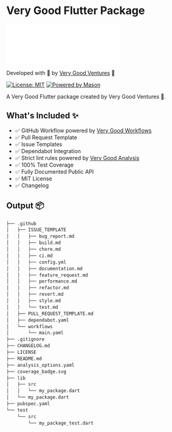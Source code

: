 # Very Good Flutter Package

[![Very Good Ventures][logo_white]][very_good_ventures_link_dark]

Developed with 💙 by [Very Good Ventures][very_good_ventures_link] 🦄

[![License: MIT][license_badge]][license_link]
[![Powered by Mason](https://img.shields.io/endpoint?url=https%3A%2F%2Ftinyurl.com%2Fmason-badge)](https://github.com/felangel/mason)

A Very Good Flutter package created by Very Good Ventures 🦄.

## What's Included ✨

- ✅ GitHub Workflow powered by [Very Good Workflows][very_good_workflows_link]
- ✅ Pull Request Template
- ✅ Issue Templates
- ✅ Dependabot Integration
- ✅ Strict lint rules powered by [Very Good Analysis][very_good_analysis_link]
- ✅ 100% Test Coverage
- ✅ Fully Documented Public API
- ✅ MIT License
- ✅ Changelog

## Output 📦

```sh
├── .github
│   ├── ISSUE_TEMPLATE
│   │   ├── bug_report.md
│   │   ├── build.md
│   │   ├── chore.md
│   │   ├── ci.md
│   │   ├── config.yml
│   │   ├── documentation.md
│   │   ├── feature_request.md
│   │   ├── performance.md
│   │   ├── refactor.md
│   │   ├── revert.md
│   │   ├── style.md
│   │   └── test.md
│   ├── PULL_REQUEST_TEMPLATE.md
│   ├── dependabot.yaml
│   └── workflows
│       └── main.yaml
├── .gitignore
├── CHANGELOG.md
├── LICENSE
├── README.md
├── analysis_options.yaml
├── coverage_badge.svg
├── lib
│   ├── src
│   │   └── my_package.dart
│   └── my_package.dart
├── pubspec.yaml
└── test
    └── src
        └── my_package_test.dart
```

[license_badge]: https://img.shields.io/badge/license-MIT-blue.svg
[license_link]: https://opensource.org/licenses/MIT
[logo_white]: https://raw.githubusercontent.com/VGVentures/very_good_brand/main/styles/README/vgv_logo_white.png#gh-dark-mode-only
[very_good_analysis_link]: https://pub.dev/packages/very_good_analysis
[very_good_ventures_link_dark]: https://verygood.ventures#gh-dark-mode-only
[very_good_ventures_link]: https://verygood.ventures
[very_good_workflows_link]: https://github.com/VeryGoodOpenSource/very_good_workflows
